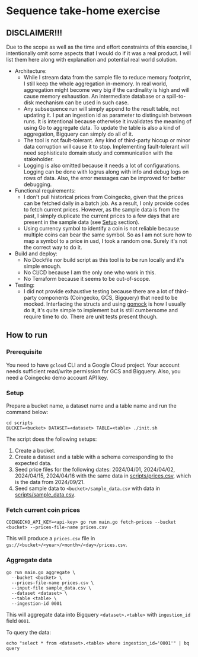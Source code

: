 # Sequence take-home exercise

## DISCLAIMER!!!

Due to the scope as well as the time and effort constraints of this exercise, I intentionally omit some aspects that 
I would do if it was a real product. I will list them here along with explanation and potential real world solution.

- Architecture:
  - While I stream data from the sample file to reduce memory footprint, I still keep the whole aggregation in-memory. 
    In real world, aggregation might become very big if the cardinality is high and will cause memory exhaustion. An 
    intermediate database or a spill-to-disk mechanism can be used in such case.
  - Any subsequence run will simply append to the result table, not updating it. I put an ingestion id as parameter to 
    distinguish between runs. It is intentional because otherwise it invalidates the meaning of using Go to aggregate
    data. To update the table is also a kind of aggregation, Bigquery can simply do all of it.
  - The tool is not fault-tolerant. Any kind of third-party hiccup or minor data corruption will cause it to stop. 
    Implementing fault-tolerant will need sophisticate domain study and communication with the stakeholder.
  - Logging is also omitted because it needs a lot of configurations. Logging can be done with logrus 
    along with info and debug logs on rows of data. Also, the error messages can be improved for better debugging. 
- Functional requirements:
  - I don't pull historical prices from Coingecko, given that the prices can be fetched daily in a batch job. As a 
    result, I only provide codes to fetch current prices. However, as the sample data is from the past, I simply 
    duplicate the current prices to a few days that are present in the sample data (see [Setup](#setup) section).
  - Using currency symbol to identify a coin is not reliable because multiple coins can bear the same symbol. So as I am 
    not sure how to map a symbol to a price in usd, I took a random one. Surely it's not the correct way to do it.
- Build and deploy:
  - No Dockfile nor build script as this tool is to be run locally and it's simple enough.
  - No CI/CD because I am the only one who work in this.
  - No Terraform because it seems to be out-of-scope.
- Testing:
  - I did not provide exhaustive testing because there are a lot of third-party components (Coingecko, GCS, Bigquery)
    that need to be mocked. Interfacing the structs and using [gomock](https://github.com/uber-go/mock) is how 
    I usually do it, it's quite simple to implement but is still cumbersome and require time to do. There are unit 
    tests present though.

## How to run

### Prerequisite

You need to have `gcloud` CLI and a Google Cloud project. Your account needs sufficient read/write permission 
for GCS and Bigquery. Also, you need a Coingecko demo account API key.

### Setup

Prepare a bucket name, a dataset name and a table name and run the command below:

```shell
cd scripts
BUCKET=<bucket> DATASET=<dataset> TABLE=<table> ./init.sh
```

The script does the following setups:

1. Create a bucket.
2. Create a dataset and a table with a schema corresponding to the expected data.
3. Seed price files for the following dates: 2024/04/01, 2024/04/02, 2024/04/15, 2024/04/16 with the same data in 
    [scripts/prices.csv](scripts/prices.csv), which is the data from 2024/09/21.
4. Seed sample data to `<bucket>/sample_data.csv` with data in [scripts/sample_data.csv](scripts/sample_data.csv).

### Fetch current coin prices

```shell
COINGECKO_API_KEY=<api-key> go run main.go fetch-prices --bucket <bucket> --prices-file-name prices.csv
```

This will produce a `prices.csv` file in `gs://<bucket>/<year>/<month>/<day>/prices.csv`.  

### Aggregate data

```shell
go run main.go aggregate \
  --bucket <bucket> \
  --prices-file-name prices.csv \
  --input-file sample_data.csv \
  --dataset <dataset> \
  --table <table> \
  --ingestion-id 0001
```

This will aggregate data into Bigquery `<dataset>.<table>` with `ingestion_id` field `0001`.

To query the data:

```shell
echo "select * from <dataset>.<table> where ingestion_id='0001'" | bq query
```
